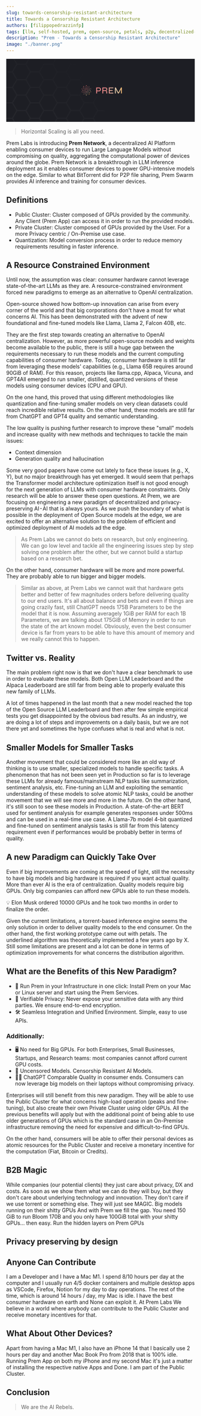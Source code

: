 ```yaml
---
slug: towards-censorship-resistant-architecture
title: Towards a Censorship Resistant Architecture
authors: [filippopedrazzinfp]
tags: [llm, self-hosted, prem, open-source, petals, p2p, decentralized-ai]
description: "Prem - Towards a Censorship Resistant Architecture"
image: "./banner.png"
---
```


![Prem Banner](./banner.png)

> Horizontal Scaling is all you need.

Prem Labs is introducing **Prem Network**, a decentralized AI Platform enabling consumer devices to run Large Language Models without compromising on quality, aggregating the computational power of devices around the globe. Prem Network is a breakthrough in LLM inference deployment as it enables consumer devices to power GPU-intensive models on the edge. Similar to what BitTorrent did for P2P file sharing, Prem Swarm provides AI inference and training for consumer devices.

## Definitions

- Public Cluster: Cluster composed of GPUs provided by the community. Any Client (Prem App) can access it in order to run the provided models.
- Private Cluster: Cluster composed of GPUs provided by the User. For a more Privacy centric / On-Premise use case.
- Quantization: Model conversion process in order to reduce memory requirements resulting in faster inference.

## A Resource Constrained Environment

Until now, the assumption was clear: consumer hardware cannot leverage state-of-the-art LLMs as they are. A resource-constrained environment forced new paradigms to emerge as an alternative to OpenAI centralization.

Open-source showed how bottom-up innovation can arise from every corner of the world and that big corporations don't have a moat for what concerns AI. This has been demonstrated with the advent of new foundational and fine-tuned models like Llama, Llama 2, Falcon 40B, etc.

They are the first step towards creating an alternative to OpenAI centralization.
However, as more powerful open-source models and weights become available to the public, there is still a huge gap between the requirements necessary to run these models and the current computing capabilities of consumer hardware. Today, consumer hardware is still far from leveraging these models' capabilities (e.g., Llama 65B requires around 90GiB of RAM). For this reason, projects like llama.cpp, Alpaca, Vicuna, and GPT4All emerged to run smaller, distilled, quantized versions of these models using consumer devices (CPU and GPU).

On the one hand, this proved that using different methodologies like quantization and fine-tuning smaller models on very clean datasets could reach incredible relative results. On the other hand, these models are still far from ChatGPT and GPT4 quality and semantic understanding.

The low quality is pushing further research to improve these "small" models and increase quality with new methods and techniques to tackle the main issues:

- Context dimension
- Generation quality and hallucination

Some very good papers have come out lately to face these issues (e.g., X, Y), but no major breakthrough has yet emerged. It would seem that perhaps the Transformer model architecture optimization itself is not good enough for the next generation of LLMs with consumer hardware constraints. Only research will be able to answer these open questions.
At Prem, we are focusing on engineering a new paradigm of decentralized and privacy-preserving AI - AI that is always yours. As we push the boundary of what is possible in the deployment of Open Source models at the edge, we are excited to offer an alternative solution to the problem of efficient and optimized deployment of AI models ad the edge.

> As Prem Labs we cannot do bets on research, but only engineering. We can go low level and tackle all the engineering issues step by step solving one problem after the other, but we cannot build a startup based on a research bet.

On the other hand, consumer hardware will be more and more powerful. They are probably able to run bigger and bigger models.

> Similar as above, at Prem Labs we cannot wait that hardware gets better and better of few magnitudes orders before delivering quality to our end users. It's all about balance and bets and even if things are going crazily fast, still ChatGPT needs 175B Parameters to be the model that it is now. Assuming averagely 1GiB per RAM for each 1B Parameters, we are talking about 175GiB of Memory in order to run the state of the art known model. Obviously, even the best consumer device is far from years to be able to have this amount of memory and we really cannot this to happen.

## Twitter vs. Reality

The main problem right now is that we don't have a clear benchmark to use in order to evaluate these models. Both Open LLM Leaderboard and the Alpaca Leaderboard are still far from being able to properly evaluate this new family of LLMs.

A lot of times happened in the last month that a new model reached the top of the Open Source LLM Leaderboard and then after few simple empirical tests you get disappointed by the obvious bad results.
As an industry, we are doing a lot of steps and improvements on a daily basis, but we are not there yet and sometimes the hype confuses what is real and what is not.

## Smaller Models for Smaller Tasks

Another movement that could be considered more like an old way of thinking is to use smaller, specialized models to handle specific tasks. A phenomenon that has not been seen yet in Production so far is to leverage these LLMs for already famous/mainstream NLP tasks like summarization, sentiment analysis, etc. Fine-tuning an LLM and exploiting the semantic understanding of these models to solve atomic NLP tasks, could be another movement that we will see more and more in the future. On the other hand, it's still soon to see these models in Production. A state-of-the-art BERT used for sentiment analysis for example generates responses under 500ms and can be used in a real-time use case. A Llama-7b model 4-bit quantized and fine-tuned on sentiment analysis tasks is still far from this latency requirement even if performances would be probably better in terms of quality.

## A new Paradigm can Quickly Take Over
Even if big improvements are coming at the speed of light, still the necessity to have big models and big hardware is required if you want actual quality. More than ever AI is the era of centralization. Quality models require big GPUs. Only big companies can afford new GPUs able to run these models.

<aside> 💡 Elon Musk ordered 10000 GPUs and he took two months in order to finalize the order. </aside>

Given the current limitations, a torrent-based inference engine seems the only solution in order to deliver quality models to the end consumer. On the other hand, the first working prototype came out with petals. The underlined algorithm was theoretically implemented a few years ago by X. Still some limitations are present and a lot can be done in terms of optimization improvements for what concerns the distribution algorithm.

## What are the Benefits of this New Paradigm?

- 🚀 Run Prem in your Infrastructure in one click: Install Prem on your Mac or Linux server and start using the Prem Services.
- 🔑 Verifiable Privacy: Never expose your sensitive data with any third parties. We ensure end-to-end encryption.
- 🛠️ Seamless Integration and Unified Environment. Simple, easy to use APIs.

### Additionally:

- 🖥️ No need for Big GPUs. For both Enterprises, Small Businesses, Startups, and Research teams: most companies cannot afford current GPU costs.
- 🔑 Uncensored Models. Censorship Resistant AI Models.
- 🤦‍♂️ ChatGPT Comparable Quality in consumer ends. Consumers can now leverage big models on their laptops without compromising privacy.

Enterprises will still benefit from this new paradigm. They will be able to use the Public Cluster for what concerns high-load operation (peaks and fine-tuning), but also create their own Private Cluster using older GPUs. All the previous benefits will apply but with the additional point of being able to use older generations of GPUs which is the standard case in an On-Premise infrastructure removing the need for expensive and difficult-to-find GPUs.

On the other hand, consumers will be able to offer their personal devices as atomic resources for the Public Cluster and receive a monetary incentive for the computation (Fiat, Bitcoin or Credits).

## B2B Magic

While companies (our potential clients) they just care about privacy, DX and costs. As soon as we show them what we can do they will buy, but they don't care about underlying technology and innovation. They don't care if we use torrent or something else. They will just see MAGIC. Big models running on their shitty GPUs
And with Prem we fill the gap. You need 150 GiB to run Bloom 170B and you only have 100GiB total with your shitty GPUs… then easy. Run the hidden layers on Prem GPUs

## Privacy preserving by design

## Anyone Can Contribute

I am a Developer and I have a Mac M1. I spend 8/10 hours per day at the computer and I usually run 4/5 docker containers and multiple desktop apps as VSCode, Firefox, Notion for my day to day operations. The rest of the time, which is around 14 hours / day, my Mac is idle. I have the best consumer hardware on earth and None can exploit it. At Prem Labs We believe in a world where anybody can contribute to the Public Cluster and receive monetary incentives for that.

## What About Other Devices?
Apart from having a Mac M1, I also have an iPhone 14 that I basically use 2 hours per day and another Mac Book Pro from 2018 that is 100% idle. Running Prem App on both my iPhone and my second Mac it's just a matter of installing the respective native Apps and Done. I am part of the Public Cluster.

## Conclusion

> We are the AI Rebels.